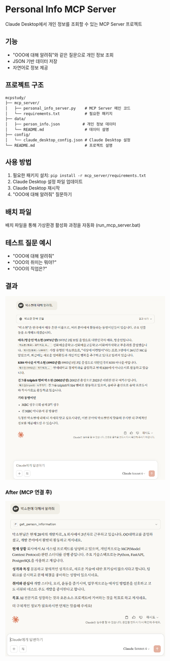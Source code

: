 # Personal Info MCP Server

Claude Desktop에서 개인 정보를 조회할 수 있는 MCP Server 프로젝트

## 기능
- "OOO에 대해 알려줘"와 같은 질문으로 개인 정보 조회
- JSON 기반 데이터 저장
- 자연어로 정보 제공

## 프로젝트 구조
```
mcpstudy/
├── mcp_server/
│   ├── personal_info_server.py    # MCP Server 메인 코드
│   └── requirements.txt           # 필요한 패키지
├── data/
│   ├── person_info.json          # 개인 정보 데이터
│   └── README.md                  # 데이터 설명
├── config/
│   └── claude_desktop_config.json # Claude Desktop 설정
└── README.md                      # 프로젝트 설명
```

## 사용 방법
1. 필요한 패키지 설치: `pip install -r mcp_server/requirements.txt`
2. Claude Desktop 설정 파일 업데이트
3. Claude Desktop 재시작
4. "OOO에 대해 알려줘" 질문하기

## 배치 파일
배치 파일을 통해 가상환경 활성화 과정을 자동화 (run_mcp_server.bat)

## 테스트 질문 예시
- "OOO에 대해 알려줘"
- "OOO의 취미는 뭐야?"
- "OOO의 직업은?"

## 결과
![MCP 연결 전](images/personal_info_server_before.png)

### After (MCP 연결 후)
![MCP 연결 후](images/personal_info_server_after.png)